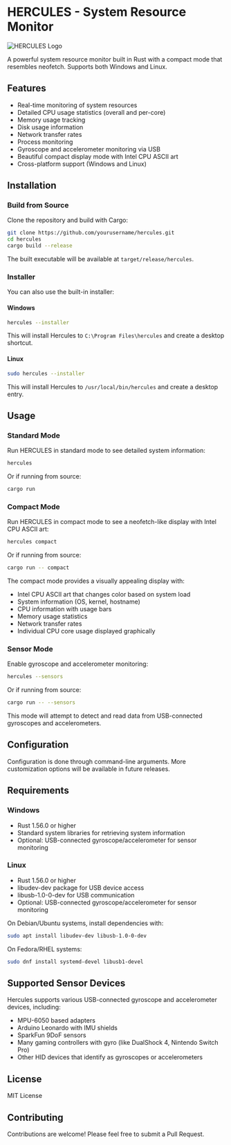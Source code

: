 # HERCULES - System Resource Monitor

![HERCULES Logo](https://via.placeholder.com/150x50?text=HERCULES)

A powerful system resource monitor built in Rust with a compact mode that resembles neofetch. Supports both Windows and Linux.

## Features

- Real-time monitoring of system resources
- Detailed CPU usage statistics (overall and per-core)
- Memory usage tracking
- Disk usage information
- Network transfer rates
- Process monitoring
- Gyroscope and accelerometer monitoring via USB
- Beautiful compact display mode with Intel CPU ASCII art
- Cross-platform support (Windows and Linux)

## Installation

### Build from Source

Clone the repository and build with Cargo:

```bash
git clone https://github.com/yourusername/hercules.git
cd hercules
cargo build --release
```

The built executable will be available at `target/release/hercules`.

### Installer

You can also use the built-in installer:

#### Windows
```bash
hercules --installer
```

This will install Hercules to `C:\Program Files\hercules` and create a desktop shortcut.

#### Linux
```bash
sudo hercules --installer
```

This will install Hercules to `/usr/local/bin/hercules` and create a desktop entry.

## Usage

### Standard Mode

Run HERCULES in standard mode to see detailed system information:

```bash
hercules
```

Or if running from source:

```bash
cargo run
```

### Compact Mode

Run HERCULES in compact mode to see a neofetch-like display with Intel CPU ASCII art:

```bash
hercules compact
```

Or if running from source:

```bash
cargo run -- compact
```

The compact mode provides a visually appealing display with:
- Intel CPU ASCII art that changes color based on system load
- System information (OS, kernel, hostname)
- CPU information with usage bars
- Memory usage statistics
- Network transfer rates
- Individual CPU core usage displayed graphically

### Sensor Mode

Enable gyroscope and accelerometer monitoring:

```bash
hercules --sensors
```

Or if running from source:

```bash
cargo run -- --sensors
```

This mode will attempt to detect and read data from USB-connected gyroscopes and accelerometers.

## Configuration

Configuration is done through command-line arguments. More customization options will be available in future releases.

## Requirements

### Windows
- Rust 1.56.0 or higher
- Standard system libraries for retrieving system information
- Optional: USB-connected gyroscope/accelerometer for sensor monitoring

### Linux
- Rust 1.56.0 or higher
- libudev-dev package for USB device access
- libusb-1.0-0-dev for USB communication
- Optional: USB-connected gyroscope/accelerometer for sensor monitoring

On Debian/Ubuntu systems, install dependencies with:
```bash
sudo apt install libudev-dev libusb-1.0-0-dev
```

On Fedora/RHEL systems:
```bash
sudo dnf install systemd-devel libusb1-devel
```

## Supported Sensor Devices

Hercules supports various USB-connected gyroscope and accelerometer devices, including:

- MPU-6050 based adapters
- Arduino Leonardo with IMU shields
- SparkFun 9DoF sensors
- Many gaming controllers with gyro (like DualShock 4, Nintendo Switch Pro)
- Other HID devices that identify as gyroscopes or accelerometers

## License

MIT License

## Contributing

Contributions are welcome! Please feel free to submit a Pull Request.
